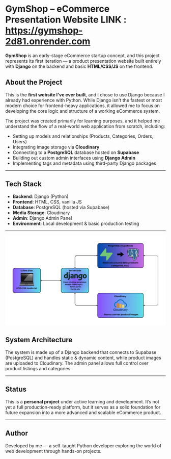 #  GymShop – eCommerce Presentation Website LINK : https://gymshop-2d81.onrender.com

**GymShop** is an early-stage eCommerce startup concept, and this project represents its first iteration — a product presentation website built entirely with **Django** on the backend and basic **HTML/CSS/JS** on the frontend.

## About the Project

This is the **first website I've ever built**, and I chose to use Django because I already had experience with Python. While Django isn't the fastest or most modern choice for frontend-heavy applications, it allowed me to focus on developing the core logic and structure of a working eCommerce system.

The project was created primarily for learning purposes, and it helped me understand the flow of a real-world web application from scratch, including:

- Setting up models and relationships (Products, Categories, Orders, Users)
- Integrating image storage via **Cloudinary**
- Connecting to a **PostgreSQL** database hosted on **Supabase**
- Building out custom admin interfaces using **Django Admin**
- Implementing tags and metadata using third-party Django packages

---

## Tech Stack

- **Backend**: Django (Python)
- **Frontend**: HTML, CSS, vanilla JS
- **Database**: PostgreSQL (hosted via Supabase)
- **Media Storage**: Cloudinary
- **Admin**: Django Admin Panel
- **Environment**: Local development & basic production testing

---
![System diagram](Diagrame/GymShop%20System%20Arhitecture.png)
## System Architecture



The system is made up of a Django backend that connects to Supabase (PostgreSQL) and handles static & dynamic content, while product images are uploaded to Cloudinary. The admin panel allows full control over product listings and categories.

---

## Status

This is a **personal project** under active learning and development. It’s not yet a full production-ready platform, but it serves as a solid foundation for future expansion into a more advanced and scalable eCommerce product.

---

## Author

Developed by me — a self-taught Python developer exploring the world of web development through hands-on projects.

